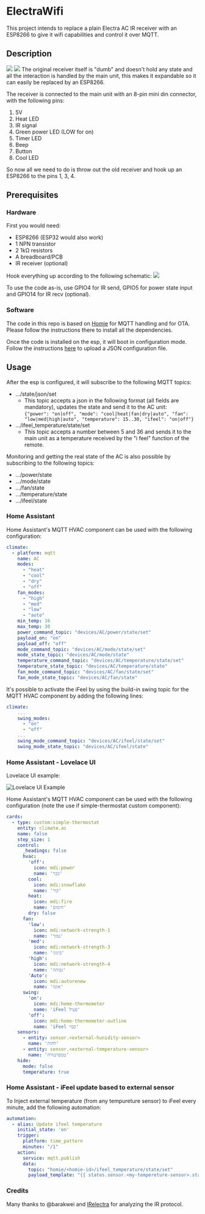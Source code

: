 # ElectraWifi
This project intends to replace a plain Electra AC IR receiver with an ESP8266 to give it wifi capabilities and control it over MQTT.

## Description
![](images/receiver2.jpg)
![](images/receiver.jpg)
The original receiver itself is "dumb" and doesn't hold any state and all the interaction is handled by the main unit, this makes it expandable so it can easily be replaced by an ESP8266.

The receiver is connected to the main unit with an 8-pin mini din connector, with the following pins:

1. 5V
2. Heat LED
3. IR signal
4. Green power LED (LOW for on)
5. Timer LED
6. Beep
7. Button
8. Cool LED

So now all we need to do is throw out the old receiver and hook up an ESP8266 to the pins 1, 3, 4.

## Prerequisites
### Hardware
First you would need:
- ESP8266 (ESP32 would also work)
- 1 NPN transistor
- 2 1kΩ resistors
- A breadboard/PCB
- IR receiver (optional)

Hook everything up according to the following schematic:
![](images/schematic.png)

To use the code as-is, use GPIO4 for IR send, GPIO5 for power state input and GPIO14 for IR recv (optional).

### Software
The code in this repo is based on [Homie](https://github.com/homieiot/homie-esp8266) for MQTT handling and for OTA.
Please follow the instructions there to install all the dependencies.

Once the code is installed on the esp, it will boot in configuration mode. Follow the instructions [here](https://homieiot.github.io/homie-esp8266/docs/2.0.0/configuration/json-configuration-file/) to upload a JSON configuration file.

## Usage
After the esp is configured, it will subscribe to the following MQTT topics:
- .../state/json/set 
  - This topic accepts a json in the following format (all fields are mandatory), updates the state and send it to the AC unit:   
  `{"power": "on|off", "mode": "cool|heat|fan|dry|auto", "fan": "low|med|high|auto", "temperature": 15..30, "ifeel": "on|off"}`
- .../ifeel_temperature/state/set
  - This topic accepts a number between 5 and 36 and sends it to the main unit as a temperature received by the "i feel" function of the remote.
  
Monitoring and getting the real state of the AC is also possible by subscribing to the following topics:
- .../power/state
- .../mode/state
- .../fan/state
- .../temperature/state
- .../ifeel/state

### Home Assistant

Home Assistant's MQTT HVAC component can be used with the following configuration:

```yaml
climate:
  - platform: mqtt
    name: AC
    modes:
      - "heat"
      - "cool"
      - "dry"
      - "off"
    fan_modes:
      - "high"
      - "med"
      - "low"
      - "auto"
    min_temp: 16
    max_temp: 30
    power_command_topic: "devices/AC/power/state/set"
    payload_on: "on"
    payload_off: "off"
    mode_command_topic: "devices/AC/mode/state/set"
    mode_state_topic: "devices/AC/mode/state"
    temperature_command_topic: "devices/AC/temperature/state/set"
    temperature_state_topic: "devices/AC/temperature/state"
    fan_mode_command_topic: "devices/AC/fan/state/set"
    fan_mode_state_topic: "devices/AC/fan/state"
```

It's possible to activate the iFeel by using the build-in swing topic for the MQTT HVAC component by adding the following lines:

```yaml
climate:
    ...
    swing_modes:
      - "on"
      - "off"
    ...
    swing_mode_command_topic: "devices/AC/ifeel/state/set"
    swing_mode_state_topic: "devices/AC/ifeel/state"
```

### Home Assistant - Lovelace UI

Lovelace UI example:

![Lovelace UI Example](images/lovelace.PNG)

Home Assistant's MQTT HVAC component can be used with the following configuration (note the use if simple-thermostat custom component):

```yaml
cards:
  - type: custom:simple-thermostat
    entity: climate.ac
    name: false
    step_size: 1
    control:
      _headings: false
      hvac:
        'off':
          icon: mdi:power
          name: 'כבוי'
        cool:
          icon: mdi:snowflake
          name: 'קור'
        heat:
          icon: mdi:fire
          name: 'חימום'
        dry: false
      fan:
        'low':
          icon: mdi:network-strength-1
          name: 'נמוך'
        'med':
          icon: mdi:network-strength-3
          name: 'בינוני'
        'high':
          icon: mdi:network-strength-4
          name: 'גבוהה'
        'Auto':
          icon: mdi:autorenew
          name: 'אוטו'
      swing:
        'on':
          icon: mdi:home-thermometer
          name: 'iFeel פעיל'
        'off':
          icon: mdi:home-thermometer-outline
          name: 'iFeel כבוי'
    sensors:
      - entity: sensor.<external-hunidity-sensor>
        name: 'לחות'
      - entity: sensor.<external-temperature-sensor>
        name: 'טמפרטורה'
    hide:
      mode: false
      temperature: true
```

### Home Assistant - iFeel update based to external sensor

To Inject external temperature (from any tempureture sensor) to iFeel every minute, add the following automation:

```yaml
automation:
  - alias: Update ifeel temperature
    initial_state: 'on'
    trigger:
      platform: time_pattern
      minutes: "/1"
    action:
      service: mqtt.publish
      data:
        topic: "homie/<homie-id>/ifeel_temperature/state/set"
        payload_template: "{{ states.sensor.<my-tempereture-sensor>.state }}"
```

### Credits

Many thanks to @barakwei and [IRelectra](https://github.com/barakwei/IRelectra) for analyzing the IR protocol.
